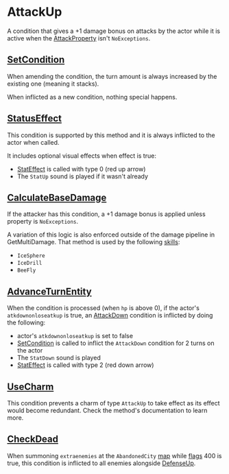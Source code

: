 # AttackUp
A condition that gives a +1 damage bonus on attacks by the actor while it is active when the [AttackProperty](../../Damage%20pipeline/AttackProperty.md) isn't `NoExceptions`.

## [SetCondition](../Conditions%20methods/SetCondition.md)
When amending the condition, the turn amount is always increased by the existing one (meaning it stacks).

When inflicted as a new condition, nothing special happens.

## [StatusEffect](../Conditions%20methods/StatusEffect.md)
This condition is supported by this method and it is always inflicted to the actor when called.

It includes optional visual effects when effect is true:

- [StatEffect](../../Visual%20rendering/StatEffect.md) is called with type 0 (red up arrow)
- The `StatUp` sound is played if it wasn't already

## [CalculateBaseDamage](../../Damage%20pipeline/CalculateBaseDamage.md)
If the attacker has this condition, a +1 damage bonus is applied unless property is `NoExceptions`.

A variation of this logic is also enforced outside of the damage pipeline in GetMultiDamage. That method is used by the following [skills](../../../Enums%20and%20IDs/Skills.md):

- `IceSphere`
- `IceDrill`
- `BeeFly`

## [AdvanceTurnEntity](../../Battle%20flow/AdvanceTurnEntity.md)
When the condition is processed (when `hp` is above 0), if the actor's `atkdownonloseatkup` is true, an [AttackDown](AttackDown.md) condition is inflicted by doing the following:

- actor's `atkdownonloseatkup` is set to false
- [SetCondition](../Conditions%20methods/SetCondition.md) is called to inflict the `AttackDown` condition for 2 turns on the actor
- The `StatDown` sound is played
- [StatEffect](../../Visual%20rendering/StatEffect.md) is called with type 2 (red down arrow)

## [UseCharm](../../Battle%20flow/UseCharm.md)
This condition prevents a charm of type `AttackUp` to take effect as its effect would become redundant. Check the method's documentation to learn more.

## [CheckDead](../../Battle%20flow/Action%20coroutines/CheckDead.md)
When summoning `extraenemies` at the `AbandonedCity` [map](../../../Enums%20and%20IDs/Maps.md) while [flags](../../../Flags%20arrays/flags.md) 400 is true, this condition is inflicted to all enemies alongside [DefenseUp](DefenseUp.md).
